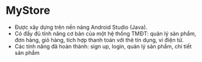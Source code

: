 # MyStore
- Được xây dựng trên nền nảng Android Studio (Java).
- Có đầy đủ tính năng cơ bản của một hệ thống TMĐT: quản lý sản phẩm, đơn hàng, giỏ hàng, tích hợp thanh toán với thẻ tín dụng, ví điện tử.
- Các tính năng đã hoàn thành: sign up, login, quản lý sản phẩm, chi tiết sản phẩm
